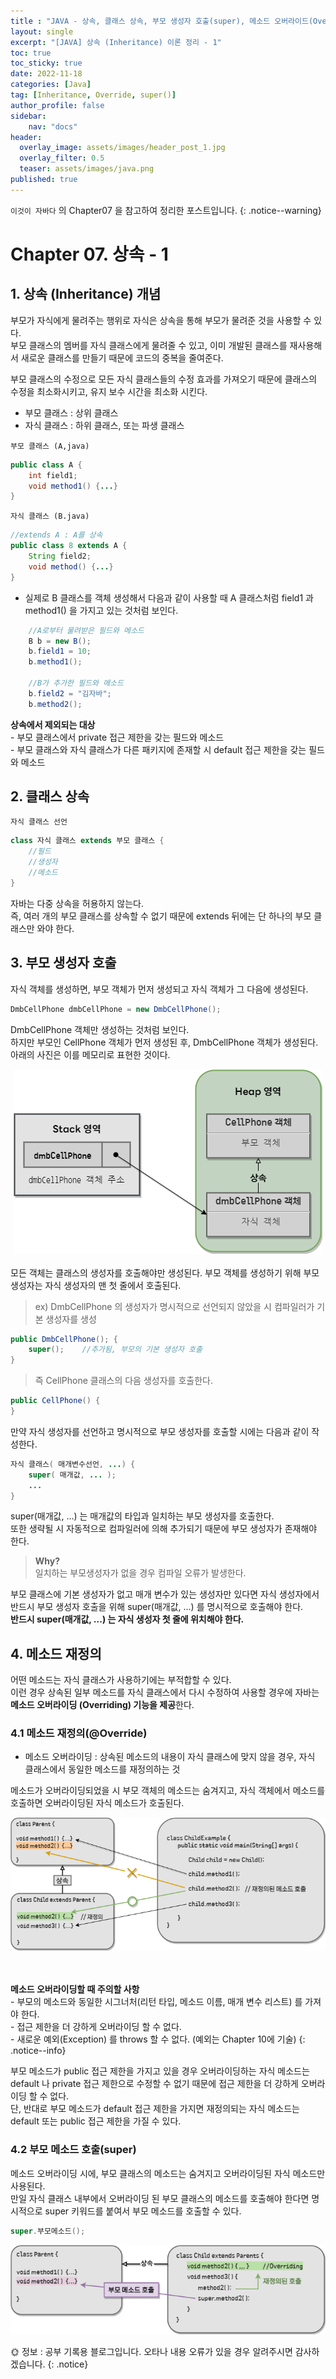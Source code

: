 ```yaml
---
title : "JAVA - 상속, 클래스 상속, 부모 생성자 호출(super), 메소드 오버라이드(Override)"
layout: single
excerpt: "[JAVA] 상속 (Inheritance) 이론 정리 - 1"
toc: true
toc_sticky: true
date: 2022-11-18
categories: [Java]
tag: [Inheritance, Override, super()]
author_profile: false
sidebar:
    nav: "docs"
header:
  overlay_image: assets/images/header_post_1.jpg
  overlay_filter: 0.5 
  teaser: assets/images/java.png
published: true
---
```


`이것이 자바다` 의 Chapter07 을 참고하여 정리한 포스트입니다.
{: .notice--warning}

# Chapter 07. 상속 - 1

## 1. 상속 (Inheritance) 개념  

부모가 자식에게 물려주는 행위로 자식은 상속을 통해 부모가 물려준 것을 사용할 수 있다.  
부모 클래스의 멤버를 자식 클래스에게 물려줄 수 있고, 이미 개발된 클래스를 재사용해서 새로운 클래스를 만들기 때문에 코드의 중복을 줄여준다.

부모 클래스의 수정으로 모든 자식 클래스들의 수정 효과를 가져오기 때문에
클래스의 수정을 최소화시키고, 유지 보수 시간을 최소화 시킨다.

- 부모 클래스 : 상위 클래스  
- 자식 클래스 : 하위 클래스, 또는 파생 클래스

`부모 클래스 (A,java)`

```java
public class A {
    int field1;
    void method1() {...}
}
```

`자식 클래스 (B.java)`

```java
//extends A : A를 상속
public class 8 extends A {  
    String field2;
    void method() {...}
}
```

- 실제로 B 클래스를 객체 생성해서 다음과 같이 사용할 때 A 클래스처럼 field1 과 method1() 을 가지고 있는 것처럼 보인다.

```java
    //A로부터 물려받은 필드와 메소드
    B b = new B();
    b.field1 = 10;
    b.method1();

    //B가 추가한 필드와 메소드
    b.field2 = "김자바";
    b.method2();
 ```
  
**상속에서 제외되는 대상**  
\- 부모 클래스에서 private 접근 제한을 갖는 필드와 메소드  
\- 부모 클래스와 자식 클래스가 다른 패키지에 존재할 시 default 접근 제한을 갖는 필드와 메소드  

## 2. 클래스 상속  

`자식 클래스 선언`

```java
class 자식 클래스 extends 부모 클래스 { 
    //필드
    //생성자
    //메소드
}
```

자바는 다중 상속을 허용하지 않는다.  
즉, 여러 개의 부모 클래스를 상속할 수 없기 때문에 extends 뒤에는 단 하나의 부모 클래스만 와야 한다.  

## 3. 부모 생성자 호출  

자식 객체를 생성하면, 부모 객체가 먼저 생성되고 자식 객체가 그 다음에 생성된다.  

```java
DmbCellPhone dmbCellPhone = new DmbCellPhone();
```

DmbCellPhone 객체만 생성하는 것처럼 보인다.  
하지만 부모인 CellPhone 객체가 먼저 생성된 후, DmbCellPhone 객체가 생성된다.
아래의 사진은 이를 메모리로 표현한 것이다.
<center><img src="/images/2022-11-18-java_Inheritance/Inheritance_memory.png"></center>

<br>
모든 객체는 클래스의 생성자를 호출해야만 생성된다.  
부모 객체를 생성하기 위해 부모 생성자는 자식 생성자의 맨 첫 줄에서 호출된다.  

> ex) DmbCellPhone 의 생성자가 명시적으로 선언되지 않았을 시 컴파일러가 기본 생성자를 생성  

```java
public DmbCellPhone(); {
    super();    //추가됨, 부모의 기본 생성자 호출
}
```

> 즉 CellPhone 클래스의 다음 생성자를 호출한다.  

```java
public CellPhone() {
}
```

만약 자식 생성자를 선언하고 명시적으로 부모 생성자를 호출할 시에는 다음과 같이 작성한다.

```java
자식 클래스( 매개변수선언, ...) {
    super( 매개값, ... );
    ...
}
```

super(매개값, ...) 는 매개값의 타입과 일치하는 부모 생성자를 호출한다.  
또한 생략될 시 자동적으로 컴파일러에 의해 추가되기 때문에 부모 생성자가 존재해야 한다.  
> **Why?**  
일치하는 부모생성자가 없을 경우 컴파일 오류가 발생한다.

부모 클래스에 기본 생성자가 없고 매개 변수가 있는 생성자만 있다면 자식 생성자에서 반드시 부모 생성자 호출을 위해 super(매개값, ...) 를 명시적으로 호출해야 한다.  
**반드시 super(매개값, ...) 는 자식 생성자 첫 줄에 위치해야 한다.**  

## 4. 메소드 재정의

어떤 메소드는 자식 클래스가 사용하기에는 부적합할 수 있다.  
이런 경우 상속된 일부 메소드를 자식 클래스에서 다시 수정하여 사용할 경우에 자바는 **메소드 오버라이딩 (Overriding) 기능을 제공**한다.

### 4.1 메소드 재정의(@Override)  

- 메소드 오버라이딩 : 상속된 메소드의 내용이 자식 클래스에 맞지 않을 경우, 자식 클래스에서 동일한 메소드를 재정의하는 것  

메소드가 오버라이딩되었을 시 부모 객체의 메소드는 숨겨지고, 자식 객체에서 메소드를 호출하면 오버라이딩된 자식 메소드가 호출된다.
<center><img src="/images/2022-11-18-java_Inheritance/method_override.png"></center>  
<br>
<br>

**<i class="fa fa-exclamation-triangle" aria-hidden="true"></i>  메소드 오버라이딩할 때 주의할 사항**   
    - 부모의 메소드와 동일한 시그너처(리턴 타입, 메소드 이름, 매개 변수 리스트) 를 가져야 한다.  
    - 접근 제한을 더 강하게 오버라이딩 할 수 없다.  
    - 새로운 예외(Exception) 를 throws 할 수 없다. (예외는 Chapter 10에 기술)
{: .notice--info}

부모 메소드가 public 접근 제한을 가지고 있을 경우 오버라이딩하는 자식 메소드는 default 나 private 접근 제한으로 수정할 수 없기 때문에 접근 제한을 더 강하게 오버라이딩 할 수 없다.  
단, 반대로 부모 메소드가 default 접근 제한을 가지면 재정의되는 자식 메소드는 default 또는 public 접근 제한을 가질 수 있다.  

### 4.2 부모 메소드 호출(super)  

메소드 오버라이딩 시에, 부모 클래스의 메소드는 숨겨지고 오버라이딩된 자식 메소드만 사용된다.  
만일 자식 클래스 내부에서 오버라이딩 된 부모 클래스의 메소드를 호출해야 한다면 명시적으로 super 키워드를 붙여서 부모 메소드를 호출할 수 있다.  

```java
super.부모메소드();
```  

<center><img src="/images/2022-11-18-java_Inheritance/super_method.png"></center>  

🌞 정보 : 공부 기록용 블로그입니다. 오타나 내용 오류가 있을 경우 알려주시면 감사하겠습니다.
{: .notice}
